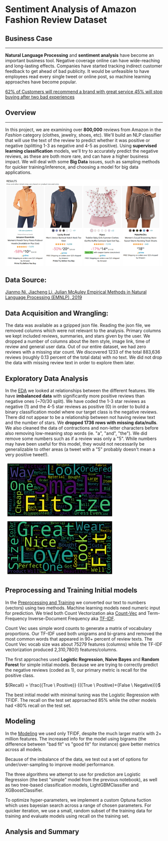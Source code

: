 # Sentiment Analysis of Amazon Fashion Review Dataset

## Business Case
---
**Natural Language Processing** and **sentiment analysis** have become an important business tool. Negative coverage online can have wide-reaching and long-lasting effects. Companies have started tracking indirect customer feedback to get ahead of bad publicity. It would be unfeasible to have employees read every single tweet or online post, so machine learning approaches have become popular.

[62% of Customers will recommend a brand with great service
45% will stop buying after two bad experiences](https://site.gladly.com/rs/665-VXG-269/images/2021%20Customer%20Expectation%20Report.pdf?mkt_tok=NjY1LVZYRy0yNjkAAAGAxH87EvX9rxPsw9GOdnlHgxiK6Qz2IkFJcKL96lOrLF5neOfRcSypy0WA2IZSUACOYgaxo9L79oiITF-qdgffQ6P6ONAMtIwwAv_YGwU)

## Overview
---
In this project, we are examining over **800,000** reviews from Amazon in the *Fashion* category (clothes, jewelry, shoes, etc). We'll build an NLP classifier that will use the text of the review to predict whether it was positive or negative (splitting 1-3 as negative and 4-5 as positive). Using **supervised learning classification** models, we'll try to accurately predict the negative reviews, as these are both more rare, and can have a higher business impact. We will deal with some **Big Data** issues, such as sampling methods for quicker training/inference, and choosing a model for big data applications.

![store](images/amazon_storefront1.png)

## Data Source:

[Jianmo Ni, Jiacheng Li, Julian McAuley
Empirical Methods in Natural Language Processing (EMNLP), 2019](https://nijianmo.github.io/amazon/index.html)

## Data Acquisition and Wrangling:
The data was available as a gzipped json file. Reading the json file, we removed columns which were not relevant to the analysis. Primary columns we kept included reviews, summaries, and stars given by the user. We dropped a number of columns about the item style, image link, time of review and general user data. Out of our entire dataset, we had zero reviews with a missing star count. We discovered 1233 of the total 883,636 reviews (roughly 0.13 percent of the total data) with no text. We did not drop the data with missing review text in order to explore them later.

## Exploratory Data Analysis

In the [EDA](/notebooks/02_Exploratory_Data_Analysis.ipynb) we looked at relationships between the different features. We have **imbalanced data** with significantly more positive reviews than negative ones (~70/30 split). We have coded the 1-3 star reviews as negative (1) and the 4-5 star reviews as positive (0) in order to build a binary classification model where our target class is the negative reviews. There did not appear to be a relationship between not having review text and the number of stars. We **dropped 1736 rows with missing data/nulls**. We also cleaned the data of contractions and non-letter characters before also removing low-meaning stop words (ie. "a", "and", "the"). We did remove some numbers such as if a review was only a "5". While numbers may have been useful for this model, they would not necessarily be generalizable to other areas (a tweet with a "5" probably doesn't mean a very positive tweet!).

![negative](images/negative_wordcloud.png)   ![positive](images/positive_wordcloud.png)

## Preprocessing and Training Initial models

In the [Preprocessing and Training](/notebooks/03_Preprocessing_and_Training.ipynb) we converted our text to numbers (vectors) using two methods. Machine learning models need numeric input for prediction. We tried both Count Vectorization aka [Count-Vec](https://scikit-learn.org/stable/modules/generated/sklearn.feature_extraction.text.CountVectorizer.html) and Term-Frequency Inverse-Document Frequency aka [TF-IDF](https://scikit-learn.org/stable/modules/generated/sklearn.feature_extraction.text.TfidfVectorizer.html). 

Count Vec uses simple word counts to generate a matrix of vocabulary proportions. Our TF-IDF used both unigrams and bi-grams and removed the most common words that appeared in 90+ percent of review texts. The Count Vec vocab size was about 75279 features (columns) while the TF-IDF vectorization produced 2,310,780(!) features/columns.

The first approaches used **Logistic Regression**, **Naive Bayes** and **Random Forest** for simple initial models. Because we are trying to correctly predict the negative reviews (coded as 1), our primary metric is recall for the positive class.

${Recall} = \frac{{True \ Positive}} {({True \ Positive}+{False \ Negative})}$

The best initial model with minimal tuning was the Logistic Regression with TFIDF. The recall on the test set approached 85% while the other models had <80% recall on the test set. 


## Modeling

In the [Modeling](/notebooks/04_Modeling.ipynb) we used only TFIDF, despite the much larger matrix with 2+ million features. The increased info for the model using bigrams (the difference between "bad fit" vs "good fit" for instance) gave better metrics across all models.

Because of the imbalance of the data, we test out a set of options for under/over-sampling to improve model performance.

The three algorithms we attempt to use for prediction are Logistic Regression (the best "simple" model from the previous notebook), as well as two tree-based classification models, LightGBMClassifier and XGBoostClassifier.

To optimize hyper-parameters, we implement a custom Optuna fuction which uses bayesian search across a range of chosen parameters. For quicker iteration, we use a small, random subset of the training data for training and evaluate models using recall on the training set.



## Analysis and Summary

